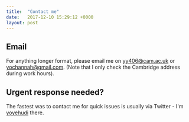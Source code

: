 ```yaml
---
title:  "Contact me"
date:   2017-12-10 15:29:12 +0000
layout: post
---
```


## Email
For anything longer format, please email me on [yy406@cam.ac.uk](mailto:yy406@cam.ac.uk) or [yochannah@gmail.com](mailto:yochannah@gmail.com). (Note that I only check the Cambridge address during work hours).

## Urgent response needed?

The fastest was to contact me for quick issues is usually via Twitter - I'm [yoyehudi](twitter.com/yoyehudi) there.
